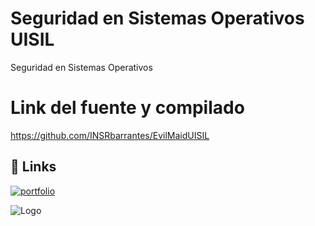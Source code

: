 # Seguridad en Sistemas Operativos UISIL

Seguridad en Sistemas Operativos

# Link del fuente y compilado
https://github.com/INSRbarrantes/EvilMaidUISIL

## 🔗 Links
[![portfolio](https://img.shields.io/badge/my_portfolio-000?style=for-the-badge&logo=ko-fi&logoColor=white)](https://github.com/INSRbarrantes/EvilMaidUISIL/)

![Logo](https://uisil.net/aulavirtual/img/logo.png)



